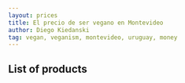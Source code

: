```yaml
---
layout: prices
title: El precio de ser vegano en Montevideo
author: Diego Kiedanski
tag: vegan, veganism, montevideo, uruguay, money
---
```


## List of products
